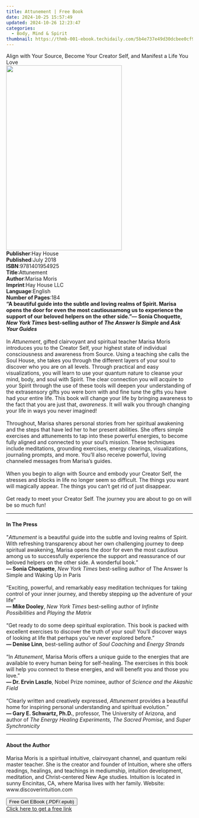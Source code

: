 ```yaml
---
title: Attunement | Free Book
date: 2024-10-25 15:57:49
updated: 2024-10-26 12:23:47
categories:
  - Body, Mind & Spirit
thumbnail: https://thmb-001-ebook.techidaily.com/5b4e737e49d30dcbee0cf978300de6978b5e51adbcd148050542340555c7c9b8.jpg
---
```

<main id="book-container">
  <div class="flex flex-col">
    <div class="book-brief flex-1 py-6 px-4 sm:p-6 md:py-10 md:px-8">
      <!-- brief-->
      <div class="book-brief-main">
        Align with Your Source, Become Your Creator Self, and Manifest a Life
        You Love
      </div>
    </div>
    <div
      class="book-meta-info flex-1 grid gap-4 col-start-1 col-end-3 row-start-1 sm:mb-6 sm:grid-cols-4 lg:gap-6 lg:col-start-2 lg:row-end-6 lg:row-span-6 lg:mb-0"
    >
      <div
        class="book-meta-info-left place-content-center mt-4 p-4 text-sm leading-6 col-start-2 col-span-2 dark:text-slate-400"
      >
        <img
          class="w-full h-500 object-cover rounded-lg sm:h-255 sm:col-span-2 lg:col-span-full"
          src="https://img-001-ebook.techidaily.com/6a680631ee2e5173c5407eb4e2cb267dbada2e0c2efaa82472da86b2d18c01b0.jpg"
          alt=""
          width="312"
          height="500"
        />
      </div>
      <div
        class="book-meta-info-right mt-2 col-start-1 row-start-2 col-span-3 self-center"
      >
        <!-- meta data  -->
        <div class="flex flex-col px-4 md:px-8">
          <div class="flex-1">
            <strong>Publisher</strong>:<span class="px-2">Hay House</span>
          </div>
          <div class="flex-1">
            <strong>Published</strong>:<span class="px-2">July 2018</span>
          </div>
          <div class="flex-1">
            <strong>ISBN</strong>:<span class="px-2">9781401954925</span>
          </div>
          <div class="flex-1">
            <strong>Title</strong>:<span class="px-2">Attunement</span>
          </div>
          <div class="flex-1">
            <strong>Author</strong>:<span class="px-2">Marisa Moris</span>
          </div>
          <div class="flex-1">
            <strong>Imprint</strong>:<span class="px-2">Hay House LLC</span>
          </div>
          <div class="flex-1">
            <strong>Language</strong>:<span class="px-2">English</span>
          </div>
          <div class="flex-1">
            <strong>Number of Pages</strong>:<span class="px-2">184</span>
          </div>
        </div>
      </div>
    </div>
    <div class="book-description flex-1 py-6 px-4 sm:p-6 md:py-10 md:px-8">
      <div class="book-description-main">
        <div accordion-content="" id="description">
          <b
            >“A beautiful guide into the subtle and loving realms of Spirit.
            Marisa opens the door for even the most cautiousamong us to
            experience the support of our beloved helpers on the other side.”—
            Sonia Choquette, <i>New York Times</i> best-selling author of
            <i>The Answer Is Simple</i> and <i>Ask Your Guides</i><br /></b
          ><br />In <i>Attunement</i>, gifted clairvoyant and spiritual teacher
          Marisa Moris introduces you to the Creator Self, your highest state of
          individual consciousness and awareness from Source. Using a teaching
          she calls the Soul House, she takes you through the different layers
          of your soul to discover who you are on all levels. Through practical
          and easy visualizations, you will learn to use your quantum nature to
          cleanse your mind, body, and soul with Spirit. The clear connection
          you will acquire to your Spirit through the use of these tools will
          deepen your understanding of the extrasensory gifts you were born with
          and fine tune the gifts you have had your entire life. This book will
          change your life by bringing awareness to the fact that you are just
          that, <i>awareness</i>. It will walk you through changing your life in
          ways you never imagined!<br /><br />Throughout, Marisa shares personal
          stories from her spiritual awakening and the steps that have led her
          to her present abilities. She offers simple exercises and attunements
          to tap into these powerful energies, to become fully aligned and
          connected to your soul’s mission. These techniques include
          meditations, grounding exercises, energy clearings, visualizations,
          journaling prompts, and more. You’ll also receive powerful, loving
          channeled messages from Marisa’s guides.<br /><br />When you begin to
          align with Source and embody your Creator Self, the stresses and
          blocks in life no longer seem so difficult. The things you want will
          magically appear. The things you can’t get rid of just disappear.<br /><br />Get
          ready to meet your Creator Self. The journey you are about to go on
          will be so much fun!
        </div>
        <div class="accordion-fader"></div>
      </div>
    </div>
    <div class="book-excerpts flex-1 py-6 px-4 sm:p-6 md:py-10 md:px-8">
      <!-- excerpts-->
      <div class="book-excerpts-main">
        <hr />
        <h4 class="placeholder placeholder-heading">
          <span>In The Press</span>
        </h4>
        <p>
          "<i>Attunement&nbsp;</i>is a beautiful guide into the subtle and
          loving realms of Spirit. With refreshing transparency about her own
          challenging journey to deep spiritual awakening, Marisa opens the door
          for even the most cautious among us to successfully experience the
          support and reassurance of our beloved helpers on the other side. A
          wonderful book.”<br /><b>— Sonia Choquette</b>,&nbsp;<i
            >New York Times</i
          >&nbsp;best-selling author of The Answer Is Simple and Waking Up in
          Paris<br /><br />“Exciting, powerful, and remarkably easy meditation
          techniques for taking control of your inner journey, and thereby
          stepping up the adventure of your life”<br /><b>— Mike Dooley</b
          >,&nbsp;<i>New York Times</i>&nbsp;best-selling author of&nbsp;<i
            >Infinite Possibilities&nbsp;</i
          >and&nbsp;<i>Playing the Matrix</i><br /><br />“Get ready to do some
          deep spiritual exploration. This book is packed with excellent
          exercises to discover the truth of your soul! You’ll discover ways of
          looking at life that perhaps you’ve never explored before.”<br /><b
            >— Denise Linn</b
          >, best-selling author of&nbsp;<i>Soul Coaching&nbsp;</i>and&nbsp;<i
            >Energy Strands</i
          ><br /><br />“In&nbsp;<i>Attunement</i>, Marisa Moris offers a unique
          guide to the energies that are available to every human being for
          self-healing. The exercises in this book will help you connect to
          these energies, and will benefit you and those you love.”<br /><b
            >— Dr. Ervin Laszlo</b
          >, Nobel Prize nominee, author of&nbsp;<i
            >Science and the Akashic Field</i
          ><br /><br />“Clearly written and creatively
          expressed,&nbsp;<i>Attunement&nbsp;</i>provides a beautiful home for
          inspiring personal understanding and spiritual evolution.”<br /><b
            >— Gary E. Schwartz, Ph.D.</b
          >, professor, The University of Arizona, and author of&nbsp;<i
            >The Energy Healing Experiments, The Sacred Promise,</i
          >&nbsp;and&nbsp;<i>Super Synchronicity</i>
        </p>
      </div>
    </div>
    <div class="book-about-author flex-1 py-6 px-4 sm:p-6 md:py-10 md:px-8">
      <!-- about author-->
      <div class="book-main-author-main">
        <hr />
        <h4 class="placeholder placeholder-heading">
          <span>About the Author</span>
        </h4>
        <p>
          Marisa Moris is a spiritual intuitive, clairvoyant channel, and
          quantum reiki master teacher. She is the creator and founder of
          Intuition, where she offers readings, healings, and teachings in
          mediumship, intuition development, meditation, and Christ-centered New
          Age studies. Intuition is located in sunny Encinitas, CA, where Marisa
          lives with her family. Website: www.discoverintuition.com
        </p>
      </div>
    </div>
    <div class="book-free-get flex-1 py-6 px-4 sm:p-6 md:py-10 md:px-8">
      <button
        id="btn-free-get"
        class="bg-blue-500 hover:bg-blue-700 text-white font-bold py-2 px-4 rounded"
      >
        Free Get EBook (.PDF/.epub)
      </button>
      <div id="countdown-display" class="px-2 text-lg mt-2"></div>
      <a
        id="free-link"
        class="hidden bg-blue-500 hover:bg-blue-700 text-white font-bold py-2 px-4 rounded"
        href="https://www.ebooks.com/en-us/book/96317642/attunement/marisa-moris/"
        target="_blank"
        >Click here to get a free link</a
      >
    </div>
    <script>
      let countdownTime = 0;
      let countdownInterval = null;
      document
        .getElementById('btn-free-get')
        .addEventListener('click', startCountdown);
      function startCountdown() {
        countdownTime = new Date().getTime() + 60000 * 3;
        countdownInterval = setInterval(updateCountdown, 1000);
        document.getElementById('btn-free-get').disabled = true;
        document
          .getElementById('btn-free-get')
          .classList.add('bg-gray-500', 'cursor-not-allowed');
      }
      function updateCountdown() {
        let currentTime = new Date().getTime();
        let timeLeft = countdownTime - currentTime;
        let secondsLeft = Math.floor(timeLeft / 1000);
        document.getElementById('countdown-display').innerHTML =
          `Remaining time: ${secondsLeft} seconds.`;
        if (secondsLeft <= 0) {
          clearInterval(countdownInterval);
          document.getElementById('btn-free-get').classList.add('hidden');
          document.getElementById('free-link').classList.remove('hidden');
          document.getElementById('countdown-display').innerHTML = '';
        }
      }
    </script>
  </div>
</main>

